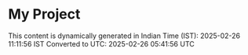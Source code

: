 # My Project

This content is dynamically generated in Indian Time (IST): 2025-02-26 11:11:56 IST
Converted to UTC: 2025-02-26 05:41:56 UTC
